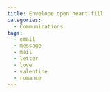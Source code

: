 ```yaml
---
title: Envelope open heart fill
categories:
  - Communications
tags:
  - email
  - message
  - mail
  - letter
  - love
  - valentine
  - romance
---
```

